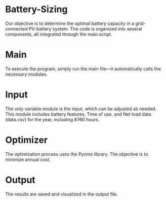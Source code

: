 # Battery-Sizing
Our objective is to determine the optimal battery capacity in a grid-connected PV-battery system. The code is organized into several components, all integrated through the  main script.
# Main 
To execute the program, simply run the main file—it automatically calls the necessary modules. 
# Input
The only variable module is the input, which can be adjusted as needed. This module includes battery features, Time of use, and Net load data (data.csv) for the year, including 8760 hours.
# Optimizer
The optimization process uses the Pyomo library. The objective is to minimize annual cost.
# Output
The results are saved and visualized in the output file.
